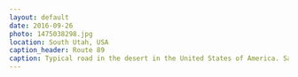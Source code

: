 ```yaml
---
layout: default
date: 2016-09-26
photo: 1475038298.jpg
location: South Utah, USA
caption_header: Route 89
caption: Typical road in the desert in the United States of America. Sand, Cactus and Rock'n'Roll !
---
```

